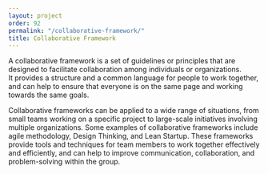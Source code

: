 ```yaml
---
layout: project
order: 92
permalink: "/collaborative-framework/"
title: Collaborative Framework
---
```


A collaborative framework is a set of guidelines or principles that are designed to facilitate collaboration among individuals or organizations.      
It provides a structure and a common language for people to work together, and can help to ensure that everyone is on the same page and working towards the same goals. 


Collaborative frameworks can be applied to a wide range of situations, from small teams working on a specific project to large-scale initiatives involving multiple organizations. Some examples of collaborative frameworks include agile methodology, Design Thinking, and Lean Startup. These frameworks provide tools and techniques for team members to work together effectively and efficiently, and can help to improve communication, collaboration, and problem-solving within the group.
